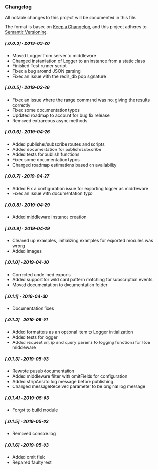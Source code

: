 ### Changelog
All notable changes to this project will be documented in this file.

The format is based on [Keep a Changelog](https://keepachangelog.com/en/1.0.0/),
and this project adheres to [Semantic Versioning](https://semver.org/spec/v2.0.0.html).

##### [.0.0.3] - 2019-03-26
- Moved Logger from server to middleware
- Changed instantiation of Logger to an instance from a static class
- Finished Test runner script
- Fixed a bug around JSON parsing
- Fixed an issue with the redis_db pop signature

##### [.0.0.5] - 2019-03-26
- Fixed an issue where the range command was not giving the results correctly
- Fixed some documentation typos
- Updated roadmap to account for bug fix release
- Removed extraneous async methods

##### [.0.0.6] - 2019-04-26
- Added publisher/subscribe routes and scripts
- Added documentation for publish/subscribe
- Added tests for publish functions
- Fixed some documentation typos
- Changed roadmap estimations based on availability

##### [.0.0.7] - 2019-04-27
- Added Fix a configuration issue for exporting logger as middleware
- Fixed an issue with documentation typo

##### [.0.0.8] - 2019-04-29
- Added middleware instance creation

##### [.0.0.9] - 2019-04-29
- Cleaned up examples, initializing examples for exported modules was wrong
- Added images

##### [.0.1.0] - 2019-04-30
- Corrected undefined exports
- Added support for wild card pattern matching for subscription events
- Moved documentation to documentation folder

##### [.0.1.1] - 2019-04-30
- Documentation fixes

##### [.0.1.2] - 2019-05-01
- Added formatters as an optional item to Logger initialization
- Added tests for logger
- Added request url, ip and query params to logging functions for Koa middleware

##### [.0.1.3] - 2019-05-03
- Rewrote pusub documentation
- Added middleware filter with omitFields for configuration
- Added stripAnsi to log message before publishing
- Changed messageReceived parameter to be original log message

##### [.0.1.4] - 2019-05-03
- Forgot to build module

##### [.0.1.5] - 2019-05-03
- Removed console.log

##### [.0.1.6] - 2019-05-03
- Added omit field
- Repaired faulty test

